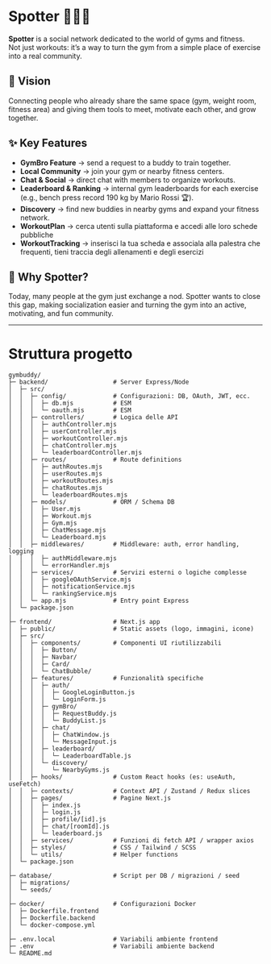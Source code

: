 # Spotter 🏋️‍♂️🤝

**Spotter** is a social network dedicated to the world of gyms and fitness.  
Not just workouts: it’s a way to turn the gym from a simple place of exercise into a real community.

## 🚀 Vision
Connecting people who already share the same space (gym, weight room, fitness area) and giving them tools to meet, motivate each other, and grow together.

## ✨ Key Features
- **GymBro Feature** → send a request to a buddy to train together.  
- **Local Community** → join your gym or nearby fitness centers.  
- **Chat & Social** → direct chat with members to organize workouts.  
- **Leaderboard & Ranking** → internal gym leaderboards for each exercise (e.g., bench press record 190 kg by Mario Rossi 🏆).  
- **Discovery** → find new buddies in nearby gyms and expand your fitness network.  
- **WorkoutPlan** → cerca utenti sulla piattaforma e accedi alle loro schede pubbliche
- **WorkoutTracking** → inserisci la tua scheda e associala alla palestra che frequenti, tieni traccia degli allenamenti e degli esercizi

## 🎯 Why Spotter?
Today, many people at the gym just exchange a nod. Spotter wants to close this gap, making socialization easier and turning the gym into an active, motivating, and fun community.

---
# Struttura progetto

```text
gymbuddy/
├─ backend/                  # Server Express/Node
│  ├─ src/
│  │  ├─ config/             # Configurazioni: DB, OAuth, JWT, ecc.
│  │  │  ├─ db.mjs           # ESM
│  │  │  └─ oauth.mjs        # ESM
│  │  ├─ controllers/        # Logica delle API
│  │  │  ├─ authController.mjs
│  │  │  ├─ userController.mjs
│  │  │  ├─ workoutController.mjs
│  │  │  ├─ chatController.mjs
│  │  │  └─ leaderboardController.mjs
│  │  ├─ routes/             # Route definitions
│  │  │  ├─ authRoutes.mjs
│  │  │  ├─ userRoutes.mjs
│  │  │  ├─ workoutRoutes.mjs
│  │  │  ├─ chatRoutes.mjs
│  │  │  └─ leaderboardRoutes.mjs
│  │  ├─ models/             # ORM / Schema DB
│  │  │  ├─ User.mjs
│  │  │  ├─ Workout.mjs
│  │  │  ├─ Gym.mjs
│  │  │  ├─ ChatMessage.mjs
│  │  │  └─ Leaderboard.mjs
│  │  ├─ middlewares/        # Middleware: auth, error handling, logging
│  │  │  ├─ authMiddleware.mjs
│  │  │  └─ errorHandler.mjs
│  │  ├─ services/           # Servizi esterni o logiche complesse
│  │  │  ├─ googleOAuthService.mjs
│  │  │  ├─ notificationService.mjs
│  │  │  └─ rankingService.mjs
│  │  └─ app.mjs             # Entry point Express
│  └─ package.json
│
├─ frontend/                 # Next.js app
│  ├─ public/                # Static assets (logo, immagini, icone)
│  ├─ src/
│  │  ├─ components/         # Componenti UI riutilizzabili
│  │  │  ├─ Button/
│  │  │  ├─ Navbar/
│  │  │  ├─ Card/
│  │  │  └─ ChatBubble/
│  │  ├─ features/           # Funzionalità specifiche
│  │  │  ├─ auth/
│  │  │  │  ├─ GoogleLoginButton.js
│  │  │  │  └─ LoginForm.js
│  │  │  ├─ gymBro/
│  │  │  │  ├─ RequestBuddy.js
│  │  │  │  └─ BuddyList.js
│  │  │  ├─ chat/
│  │  │  │  ├─ ChatWindow.js
│  │  │  │  └─ MessageInput.js
│  │  │  ├─ leaderboard/
│  │  │  │  └─ LeaderboardTable.js
│  │  │  └─ discovery/
│  │  │     └─ NearbyGyms.js
│  │  ├─ hooks/              # Custom React hooks (es: useAuth, useFetch)
│  │  ├─ contexts/           # Context API / Zustand / Redux slices
│  │  ├─ pages/              # Pagine Next.js
│  │  │  ├─ index.js
│  │  │  ├─ login.js
│  │  │  ├─ profile/[id].js
│  │  │  ├─ chat/[roomId].js
│  │  │  └─ leaderboard.js
│  │  ├─ services/           # Funzioni di fetch API / wrapper axios
│  │  ├─ styles/             # CSS / Tailwind / SCSS
│  │  └─ utils/              # Helper functions
│  └─ package.json
│
├─ database/                 # Script per DB / migrazioni / seed
│  ├─ migrations/
│  └─ seeds/
│
├─ docker/                   # Configurazioni Docker
│  ├─ Dockerfile.frontend
│  ├─ Dockerfile.backend
│  └─ docker-compose.yml
│
├─ .env.local                # Variabili ambiente frontend
├─ .env                      # Variabili ambiente backend
└─ README.md

